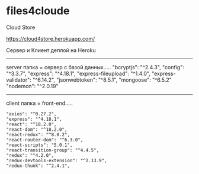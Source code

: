# files4cloude

Cloud Store

https://cloud4store.herokuapp.com/

Сервер и Клиент деплой на Heroku

------------------------------------
server папка = сервер с базой данных.....
        "bcryptjs": "^2.4.3",
        "config": "^3.3.7",
        "express": "^4.18.1",
        "express-fileupload": "^1.4.0",
        "express-validator": "^6.14.2",
        "jsonwebtoken": "^8.5.1",
        "mongoose": "^6.5.2"
        "nodemon": "^2.0.19"
         
------------------------------------
client папка = front-end..... 

    "axios": "^0.27.2",
    "express": "^4.18.1",
    "react": "^18.2.0",
    "react-dom": "^18.2.0",
    "react-redux": "^8.0.2",
    "react-router-dom": "^6.3.0",
    "react-scripts": "5.0.1",
    "react-transition-group": "^4.4.5",
    "redux": "^4.2.0",
    "redux-devtools-extension": "^2.13.9",
    "redux-thunk": "^2.4.1",
  
